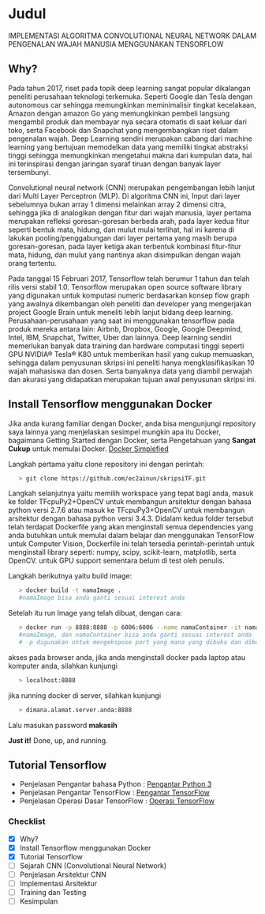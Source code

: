 # Judul
IMPLEMENTASI ALGORITMA CONVOLUTIONAL NEURAL NETWORK DALAM PENGENALAN WAJAH MANUSIA MENGGUNAKAN TENSORFLOW 

## Why?
   Pada tahun 2017, riset pada topik deep learning sangat popular dikalangan peneliti perusahaan teknologi terkemuka. Seperti Google dan Tesla dengan autonomous car sehingga memungkinkan meminimalisir tingkat kecelakaan, Amazon dengan amazon Go yang memungkinkan pembeli langsung mengambil produk dan membayar nya secara otomatis di saat keluar dari toko, serta Facebook dan Snapchat yang mengembangkan riset dalam pengenalan wajah. Deep Learning sendiri merupakan cabang dari machine learning yang bertujuan memodelkan data yang memiliki tingkat abstraksi tinggi sehingga memungkinkan mengetahui makna dari kumpulan data, hal ini terinspirasi dengan jaringan syaraf tiruan dengan banyak layer tersembunyi.  
   
   Convolutional neural network (CNN) merupakan pengembangan lebih lanjut dari Multi Layer Perceptron (MLP). Di algoritma CNN ini, Input dari layer sebelumnya bukan array 1 dimensi melainkan array 2 dimensi citra, sehingga jika di analogikan dengan fitur dari wajah manusia, layer pertama merupakan refleksi goresan-goresan berbeda arah, pada layer kedua fitur seperti bentuk mata, hidung, dan mulut mulai terlihat, hal ini karena di lakukan pooling/penggabungan dari layer pertama yang masih berupa goresan-goresan, pada layer ketiga akan terbentuk kombinasi fitur-fitur mata, hidung, dan mulut yang nantinya akan disimpulkan dengan wajah orang tertentu.  
   
   Pada tanggal 15 Februari 2017, Tensorflow telah berumur 1 tahun dan telah rilis versi stabil 1.0. Tensorflow merupakan open source software library  yang digunakan untuk komputasi numeric berdasarkan konsep flow graph yang awalnya dikembangan oleh peneliti dan developer yang mengerjakan project Google Brain untuk meneliti lebih lanjut bidang deep learning. Perusahaan-perusahaan yang saat ini menggunakan tensorflow pada produk mereka antara lain: Airbnb, Dropbox, Google, Google Deepmind, Intel, IBM, Snapchat, Twitter, Uber dan lainnya. Deep learning sendiri memerlukan banyak data training dan hardware computasi tinggi seperti GPU NVIDIA® Tesla® K80 untuk memberikan hasil yang cukup memuaskan, sehingga dalam penyusunan skripsi ini peneliti hanya mengklasifikasikan 10 wajah mahasiswa dan dosen. Serta banyaknya data yang diambil perwajah dan akurasi yang didapatkan merupakan tujuan awal penyusunan skripsi ini.  

## Install Tensorflow menggunakan Docker 
   Jika anda kurang familiar dengan Docker, anda bisa mengunjungi repository saya lainnya yang menjelaskan sesimpel mungkin apa itu Docker, bagaimana Getting Started dengan Docker, serta Pengetahuan yang **Sangat Cukup** untuk memulai Docker. [Docker Simplefied](https://ec2ainun.github.io/DockerTF/)
   
   Langkah pertama yaitu clone repository ini dengan perintah:   
```sh
   > git clone https://github.com/ec2ainun/skripsiTF.git
```
   
   Langkah selanjutnya yaitu memilih workspace yang tepat bagi anda, masuk ke folder TFcpuPy2+OpenCV untuk membangun arsitektur dengan bahasa python versi 2.7.6 atau masuk ke TFcpuPy3+OpenCV untuk membangun arsitektur dengan bahasa python versi 3.4.3. Didalam kedua folder tersebut telah terdapat Dockerfile yang akan menginstall semua dependencies yang anda butuhkan untuk memulai dalam belajar dan menggunakan TensorFlow untuk Computer Vision, Dockerfile ini telah tersedia perintah-perintah untuk menginstall library seperti: numpy, scipy, scikit-learn, matplotlib, serta OpenCV. untuk GPU support sementara belum di test oleh penulis.
   
   Langkah berikutnya yaitu build image:
```sh
   > docker build -t namaImage .
   #namaImage bisa anda ganti sesuai interest anda
```
   
   Setelah itu run Image yang telah dibuat, dengan cara:
```sh
   > docker run -p 8888:8888 -p 6006:6006 --name namaContainer -it namaImage
   #namaImage, dan namaContainer bisa anda ganti sesuai interest anda
   # -p digunakan untuk mengekspose port yang mana yang dibuka dan diberi akses dari luar 
```

   akses pada browser anda, jika anda menginstall docker pada laptop atau komputer anda, silahkan kunjungi
```sh
   > localhost:8888
```
   jika running docker di server, silahkan kunjungi
```sh
   > dimana.alamat.server.anda:8888
```
   Lalu masukan password **makasih**
   
   **Just it!** 
   Done, up, and running. 
   
## Tutorial Tensorflow
- Penjelasan Pengantar bahasa Python : [Pengantar Python 3](http://nbviewer.jupyter.org/github/ec2ainun/notebooks/blob/master/python3.4.ipynb)
- Penjelasan Pengantar TensorFlow : [Pengantar TensorFlow](http://nbviewer.jupyter.org/github/ec2ainun/notebooks/blob/master/Tensor.ipynb)
- Penjelasan Operasi Dasar TensorFlow : [Operasi TensorFlow](http://nbviewer.jupyter.org/github/ec2ainun/notebooks/blob/master/OperasiTF.ipynb)

### Checklist
- [x] Why?
- [x] Install Tensorflow menggunakan Docker
- [x] Tutorial Tensorflow
- [ ] Sejarah CNN (Convolutional Neural Network)
- [ ] Penjelasan Arsitektur CNN
- [ ] Implementasi Arsitektur
- [ ] Training dan Testing
- [ ] Kesimpulan
